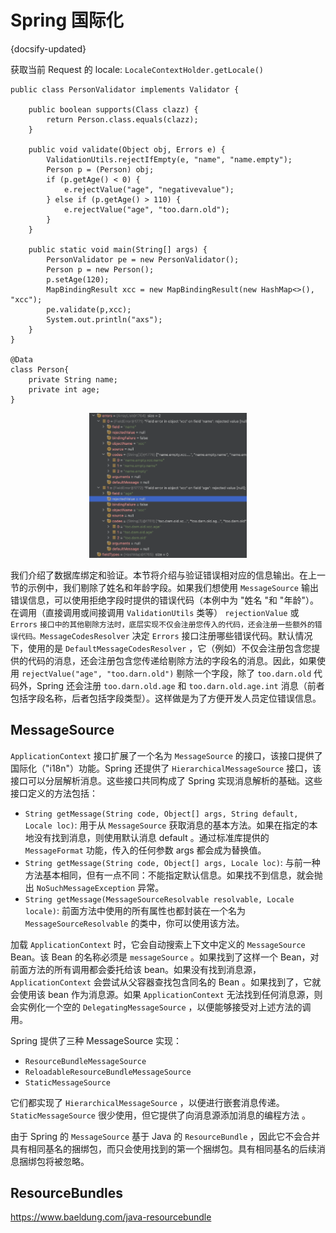 # Spring 国际化
{docsify-updated}

获取当前 Request 的 locale: `LocaleContextHolder.getLocale()`


```
public class PersonValidator implements Validator {

    public boolean supports(Class clazz) {
        return Person.class.equals(clazz);
    }

    public void validate(Object obj, Errors e) {
        ValidationUtils.rejectIfEmpty(e, "name", "name.empty");
        Person p = (Person) obj;
        if (p.getAge() < 0) {
            e.rejectValue("age", "negativevalue");
        } else if (p.getAge() > 110) {
            e.rejectValue("age", "too.darn.old");
        }
    }

    public static void main(String[] args) {
        PersonValidator pe = new PersonValidator();
        Person p = new Person();
        p.setAge(120);
        MapBindingResult xcc = new MapBindingResult(new HashMap<>(), "xcc");
        pe.validate(p,xcc);
        System.out.println("axs");
    }
}

@Data
class Person{
    private String name;
    private int age;
}
```
<center><img src="pics/validate-errcode.png" width="50%"></center>

我们介绍了数据库绑定和验证。本节将介绍与验证错误相对应的信息输出。在上一节的示例中，我们剔除了姓名和年龄字段。如果我们想使用 `MessageSource` 输出错误信息，可以使用拒绝字段时提供的错误代码（本例中为 "姓名 "和 "年龄"）。在调用（直接调用或间接调用 `ValidationUtils` 类等） `rejectionValue` 或 `Errors` `接口中的其他剔除方法时，底层实现不仅会注册您传入的代码，还会注册一些额外的错误代码。MessageCodesResolver` 决定 `Errors` 接口注册哪些错误代码。默认情况下，使用的是 `DefaultMessageCodesResolver` ，它（例如）不仅会注册包含您提供的代码的消息，还会注册包含您传递给剔除方法的字段名的消息。因此，如果使用 `rejectValue("age", "too.darn.old")` 剔除一个字段，除了 `too.darn.old` 代码外，Spring 还会注册 `too.darn.old.age` 和 `too.darn.old.age.int` 消息（前者包括字段名称，后者包括字段类型）。这样做是为了方便开发人员定位错误信息。

## MessageSource
`ApplicationContext` 接口扩展了一个名为 `MessageSource` 的接口，该接口提供了国际化（"i18n"）功能。Spring 还提供了 `HierarchicalMessageSource` 接口，该接口可以分层解析消息。这些接口共同构成了 Spring 实现消息解析的基础。这些接口定义的方法包括：
+ `String getMessage(String code, Object[] args, String default, Locale loc)`: 用于从 `MessageSource` 获取消息的基本方法。如果在指定的本地没有找到消息，则使用默认消息 default 。通过标准库提供的 `MessageFormat` 功能，传入的任何参数 args 都会成为替换值。
+ `String getMessage(String code, Object[] args, Locale loc)`: 与前一种方法基本相同，但有一点不同：不能指定默认信息。如果找不到信息，就会抛出 `NoSuchMessageException` 异常。
+ `String getMessage(MessageSourceResolvable resolvable, Locale locale)`: 前面方法中使用的所有属性也都封装在一个名为 `MessageSourceResolvable` 的类中，你可以使用该方法。

加载 `ApplicationContext` 时，它会自动搜索上下文中定义的 `MessageSource` Bean。该 Bean 的名称必须是 `messageSource` 。如果找到了这样一个 Bean，对前面方法的所有调用都会委托给该 bean。如果没有找到消息源， `ApplicationContext` 会尝试从父容器查找包含同名的 Bean 。如果找到了，它就会使用该 bean 作为消息源。如果 `ApplicationContext` 无法找到任何消息源，则会实例化一个空的 `DelegatingMessageSource` ，以便能够接受对上述方法的调用。

Spring 提供了三种 MessageSource 实现：
+ `ResourceBundleMessageSource`
+ `ReloadableResourceBundleMessageSource`
+ `StaticMessageSource`

它们都实现了 `HierarchicalMessageSource` ，以便进行嵌套消息传递。 `StaticMessageSource` 很少使用，但它提供了向消息源添加消息的编程方法 。

由于 Spring 的 `MessageSource` 基于 Java 的 `ResourceBundle` ，因此它不会合并具有相同基名的捆绑包，而只会使用找到的第一个捆绑包。具有相同基名的后续消息捆绑包将被忽略。

## ResourceBundles
https://www.baeldung.com/java-resourcebundle